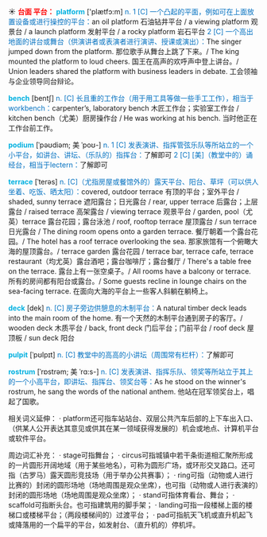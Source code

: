 ☀ <font color="red">**台面 平台：**</font>
<font color="sky blue">**platform**</font> ['plætfɔ:m] 
<font color="#0070c0">n. 1 [C] 一个凸起的平面，例如可在上面放置设备或进行操控的平台：</font>an oil platform 石油钻井平台 / a viewing platform 观景台 / a launch platform 发射平台 / a rocky platform 岩石平台 <font color="#0070c0">2 [C] 一个高出地面的讲台或舞台（供演讲者或表演者进行演讲、授课或演出）：</font>The singer jumped down from the platform. 那位歌手从舞台上跳了下来。/ The king mounted the platform to loud cheers. 国王在高声的欢呼声中登上讲台。/ Union leaders shared the platform with business leaders in debate. 工会领袖与企业领导同台辩论。

<font color="sky blue">**bench**</font> [bentʃ] 
<font color="#0070c0">n. [C] 长且重的工作台（用于用工具等做一些手工工作），相当于workbench：</font>carpenter’s, laboratory bench 木匠工作台；实验室工作台 / kitchen bench（尤美）厨房操作台 / He was working at his bench. 当时他正在工作台前工作。
           
<font color="sky blue">**podium**</font> [ˈpəʊdiəm; 美 ˈpoʊ-]
<font color="#0070c0">n. 1 [C] 发表演讲、指挥管弦乐队等所站立的一个小平台，如讲台、讲坛、（乐队的）指挥台：</font>了解即可 <font color="#0070c0">2 [C] [美]（教堂中的）诵经台，相当于lectern：</font>了解即可
           
<font color="sky blue">**terrace**</font> [ˈterəs]
<font color="#0070c0">n. [C]（尤指房屋或餐馆外的）露天平台、阳台、草坪（可以供人坐着、吃饭、晒太阳）：</font>covered, outdoor terrace 有顶的平台；室外平台 / shaded, sunny terrace 遮阳露台；日光露台 / rear, upper terrace 后露台；上层露台 / raised terrace 高架露台 / viewing terrace 观景平台 / garden, pool（尤英）terrace 露台花园；露台泳池 / roof, rooftop terrace 屋顶露台 / sun terrace 日光露台 / The dining room opens onto a garden terrace. 餐厅朝着一个露台花园。/ The hotel has a roof terrace overlooking the sea. 那家旅馆有一个俯瞰大海的屋顶露台。/ terrace garden 露台花园 / terrace bar, terrace cafe, terrace restaurant（均尤英）露台酒吧；露台咖啡厅；露台餐厅 / There's a table free on the terrace. 露台上有一张空桌子。/ All rooms have a balcony or terrace. 所有的房间都有阳台或露台。/ Some guests recline in lounge chairs on the sea-facing terrace. 在面向大海的平台上一些客人斜躺在躺椅上。
                      
<font color="sky blue">**deck**</font> [dek]
<font color="#0070c0">n. [C] 房子旁边供憩息的木制平台：</font>A natural timber deck leads into the main room of the home. 有一个天然的木制平台通到房子的客厅。/ wooden deck 木质平台 / back, front deck 门后平台；门前平台 / roof deck 屋顶板 / sun deck 阳台

<font color="sky blue">**pulpit**</font> [ˈpʊlpɪt]
<font color="#0070c0">n. [C] 教堂中的高高的小讲坛（周围常有栏杆）：</font>了解即可

<font color="sky blue">**rostrum**</font> [ˈrɒstrəm; 美 ˈrɑ:s-]
<font color="#0070c0">n. [C] 发表演讲、指挥乐队、领奖等所站立于其上的一个小高平台，即讲坛、指挥台、领奖台等：</font>As he stood on the winner's rostrum, he sang the words of the national anthem. 他站在冠军领奖台上，唱起了国歌。

相关词义延伸：
· platform还可指车站站台、双层公共汽车后部的上下车出入口、（供某人公开表达其意见或供其在某一领域获得发展的）机会或地点、计算机平台或软件平台。

周边词汇补充：
· stage可指舞台；
· circus可指城镇中若干条街道相汇聚所形成的一片圆形开阔地域（用于某些地名），可称为圆形广场，或环形交叉路口。还可指（古罗马）露天圆形竞技场（用于举办公共赛事）；
· ring可指（动物或人进行比赛的）封闭的圆形场地（场地周围是观众坐席），也可指（动物或人进行表演的）封闭的圆形场地（场地周围是观众坐席）；
· stand可指体育看台、舞台；
· scaffold可指断头台。也可指建筑用的脚手架；
· landing可指一段楼梯上面的楼梯口或楼梯平台；（两段楼梯间的）过渡平台；
· pad可指航天飞机或直升机起飞或降落用的一个扁平的平台，如发射台、（直升机的）停机坪。

